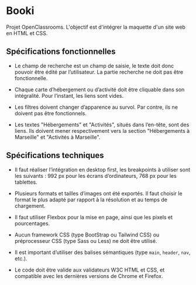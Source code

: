 # Booki

Projet OpenClassrooms. L'objectif est d'intégrer la maquette d'un site web en HTML et CSS.

## Spécifications fonctionnelles

- Le champ de recherche est un champ de saisie, le texte doit donc pouvoir être édité par l’utilisateur. La partie recherche ne doit pas être fonctionnelle.

- Chaque carte d’hébergement ou d’activité doit être cliquable dans son intégralité. Pour l’instant, les liens sont vides.

- Les filtres doivent changer d’apparence au survol. Par contre, ils ne doivent pas être fonctionnels.

- Les textes "Hébergements" et "Activités", situés dans l’en-tête, sont des liens. Ils doivent mener respectivement vers la section "Hébergements à Marseille" et "Activités à Marseille".

## Spécifications techniques

- Il faut réaliser l’intégration en desktop first, les breakpoints à utiliser sont les suivants : 992 px pour les écrans d’ordinateurs, 768 px pour les tablettes.

- Plusieurs formats et tailles d’images ont été exportés. Il faut choisir le format le plus adapté par rapport à la résolution et au temps de chargement.

* Il faut utiliser Flexbox pour la mise en page, ainsi que les pixels et pourcentages.

- Aucun framework CSS (type BootStrap ou Tailwind CSS) ou préprocesseur CSS (type Sass ou Less) ne doit être utilisé.

- Il est important d’utiliser des balises sémantiques (type `main`, `header`, `nav`, etc.).

- Le code doit être valide aux validateurs W3C HTML et CSS, et compatible avec les dernières versions de Chrome et Firefox.
